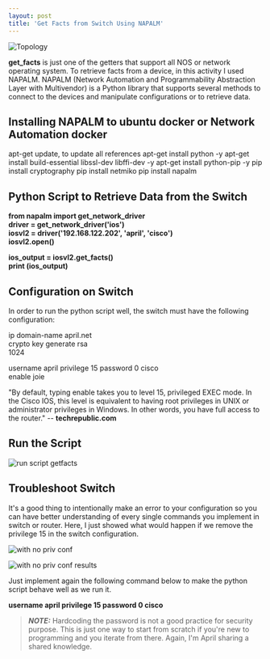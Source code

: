 ```yaml
---
layout: post
title: 'Get Facts from Switch Using NAPALM'
---
```


![Topology](https://raw.githubusercontent.com/fidelis24/img/master/2020-10-14-topology.png)


**get_facts** is just one of the getters that support all NOS or network operating system.
To retrieve facts from a device, in this activity I used NAPALM. NAPALM (Network Automation and Programmability Abstraction Layer with Multivendor) is a Python library that supports several methods to connect to the devices and manipulate configurations or to retrieve data. 


## Installing NAPALM to ubuntu docker or Network Automation docker

apt-get update, to update all references
apt-get install python -y
apt-get install build-essential libssl-dev libffi-dev -y
apt-get install python-pip -y
pip install cryptography
pip install netmiko
pip install napalm



## Python Script to Retrieve Data from the Switch


**from napalm import get_network_driver**  
**driver = get_network_driver('ios')**  
**iosvl2 = driver('192.168.122.202', 'april', 'cisco')**  
**iosvl2.open()**  

**ios_output = iosvl2.get_facts()**  
**print (ios_output)**  


## Configuration on Switch

In order to run the python script well, the switch must have the following configuration:

ip domain-name april.net  
crypto key generate rsa  
1024  

username april privilege 15 password 0 cisco  
enable joie  

 "By default, typing enable takes you to level 15, privileged EXEC mode. In the Cisco IOS, this level is equivalent to having root privileges in UNIX or administrator privileges in Windows. In other words, you have full access to the router." -- **techrepublic.com**
 
## Run the Script 
 
 ![run script getfacts](https://raw.githubusercontent.com/fidelis24/img/master/2020-10-14-runscript.png)

## Troubleshoot Switch
It's a good thing to intentionally make an error to your configuration so you can have better understanding of every single commands you implement in switch or router. Here, I just showed what would happen if we remove the privilege 15 in the switch configuration. 

![with no priv conf](https://raw.githubusercontent.com/fidelis24/img/master/2020-10-14-withnopriv.png)

![with no priv conf results](https://raw.githubusercontent.com/fidelis24/img/master/2020-10-14-withnoprivresult.png)

Just implement again the following command below to make the python script behave well as we run it.

**username april privilege 15 password 0 cisco**




 
> **_NOTE:_**  Hardcoding the password is not a good practice for security purpose. This is just one way to start from scratch if you're new to programming and you iterate from there. Again, I'm April sharing a shared knowledge.

